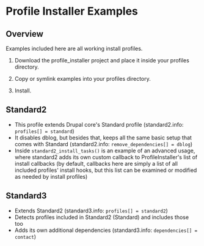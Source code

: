 Profile Installer Examples
==========================


Overview
--------

Examples included here are all working install profiles.

1. Download the profile_installer project and place it inside your profiles
   directory.
 
1.  Copy or symlink examples into your profiles directory.

1. Install.


Standard2
---------

  - This profile extends Drupal core's Standard profile (standard2.info:
    `profiles[] = standard`)
  - It disables dblog, but besides that, keeps all the same basic setup that
    comes with Standard (standard2.info: `remove_dependencies[] = dblog`)
  - Inside `standard2_install_tasks()` is an example of an advanced usage, where
    standard2 adds its own custom callback to ProfileInstaller's list of install
    callbacks (by default, callbacks here are simply a list of all included
    profiles' install hooks, but this list can be examined or modified as needed
    by install profiles)


Standard3
---------

  - Extends Standard2 (standard3.info: `profiles[] = standard2`)
  - Detects profiles included in Standard2 (Standard) and includes those too
  - Adds its own additional dependencies (standard3.info: `dependencies[] =
    contact`)
